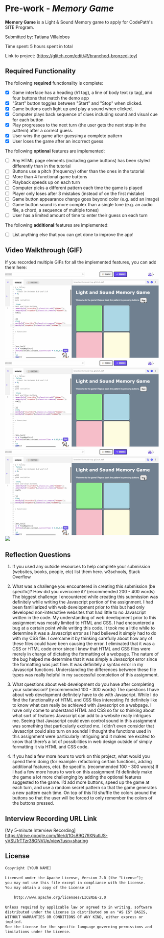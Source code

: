 # Pre-work - *Memory Game*

**Memory Game** is a Light & Sound Memory game to apply for CodePath's SITE Program. 

Submitted by: Tatiana Villalobos

Time spent: 5 hours spent in total

Link to project: (https://glitch.com/edit/#!/branched-bronzed-toy)

## Required Functionality

The following **required** functionality is complete:

* [x] Game interface has a heading (h1 tag), a line of body text (p tag), and four buttons that match the demo app
* [x] "Start" button toggles between "Start" and "Stop" when clicked. 
* [x] Game buttons each light up and play a sound when clicked. 
* [x] Computer plays back sequence of clues including sound and visual cue for each button
* [x] Play progresses to the next turn (the user gets the next step in the pattern) after a correct guess. 
* [x] User wins the game after guessing a complete pattern
* [x] User loses the game after an incorrect guess

The following **optional** features are implemented:

* [ ] Any HTML page elements (including game buttons) has been styled differently than in the tutorial
* [ ] Buttons use a pitch (frequency) other than the ones in the tutorial
* [ ] More than 4 functional game buttons
* [ ] Playback speeds up on each turn
* [ ] Computer picks a different pattern each time the game is played
* [ ] Player only loses after 3 mistakes (instead of on the first mistake)
* [ ] Game button appearance change goes beyond color (e.g. add an image)
* [ ] Game button sound is more complex than a single tone (e.g. an audio file, a chord, a sequence of multiple tones)
* [ ] User has a limited amount of time to enter their guess on each turn

The following **additional** features are implemented:

- [ ] List anything else that you can get done to improve the app!

## Video Walkthrough (GIF)

If you recorded multiple GIFs for all the implemented features, you can add them here:
![x](https://github.com/tatiana-villa/Simple-Memory-Game/blob/main/Light%20%26%20Sound%20Memory%20Game%20GIf_Lose.gif)
![x](https://github.com/tatiana-villa/Simple-Memory-Game/blob/main/Light%20%26%20Sound%20Memory%20Game%20GIf_Winning.gif)
![x](https://github.com/tatiana-villa/Simple-Memory-Game/blob/main/Light%20%26%20Sound%20Memory%20Game%20GIf_stopStart.gif)
![](gif4-link-here)

## Reflection Questions
1. If you used any outside resources to help complete your submission (websites, books, people, etc) list them here. 
w3schools, Stack Overflow

2. What was a challenge you encountered in creating this submission (be specific)? How did you overcome it? (recommended 200 - 400 words) 
The biggest challenge I encountered while creating this submission was definitely while writing the Javascript portion of the assignment. I had been familiarized with web development prior to this but had only developed non-interactive websites that had little to no Javascript written in the code. My understanding of web development prior to this assignment was mostly limited to HTML and CSS. I had encountered a bug at a certain point while writing this code. It took me a little while to determine it was a Javascript error as I had believed it simply had to do with my CSS file. I overcame it by thinking carefully about how any of these files could have been causing the error. I eliminated that it was a CSS or HTML code error since I knew that HTML and CSS files were merely in charge of dictating the formatting of a webpage. The nature of the bug helped me determine that it was simply a Javascript error since the formatting was just fine. It was definitely a syntax error in my Javascript functions. Understanding the differences between these file types was really helpful in my successful completion of this assignment.


3. What questions about web development do you have after completing your submission? (recommended 100 - 300 words) 
The questions I have about web development definitely have to do with Javascript. While I do find the functionality of HTML and CSS files interesting I’d definitely like to know what can really be achieved with Javascript on a webpage. I have only come to understand HTML and CSS so far so thinking about what sort of features Javascript can add to a website really intrigues me. Seeing that Javascript could even control sound in this assignment was something that particularly excited me. I didn’t even consider that Javascript could also turn on sounds! I thought the functions used in this assignment were particularly intriguing and it makes me excited to know that there’s a lot of possibilities in web design outside of simply formatting it via HTML and CSS code.


4. If you had a few more hours to work on this project, what would you spend them doing (for example: refactoring certain functions, adding additional features, etc). Be specific. (recommended 100 - 300 words) 
If I had a few more hours to work on this assignment I’d definitely make the game a lot more challenging by adding the optional features suggested to the game. I’d add more buttons, speed up the game at each turn, and use a random secret pattern so that the game generates a new pattern each time. On top of this I’d shuffle the colors around the buttons so that the user will be forced to only remember the colors of the buttons pressed.



## Interview Recording URL Link

[My 5-minute Interview Recording] https://drive.google.com/file/d/1OsB9Q79XNutlJS-yVSU1rTTzr38GNVUp/view?usp=sharing


## License

    Copyright [YOUR NAME]

    Licensed under the Apache License, Version 2.0 (the "License");
    you may not use this file except in compliance with the License.
    You may obtain a copy of the License at

        http://www.apache.org/licenses/LICENSE-2.0

    Unless required by applicable law or agreed to in writing, software
    distributed under the License is distributed on an "AS IS" BASIS,
    WITHOUT WARRANTIES OR CONDITIONS OF ANY KIND, either express or implied.
    See the License for the specific language governing permissions and
    limitations under the License.
